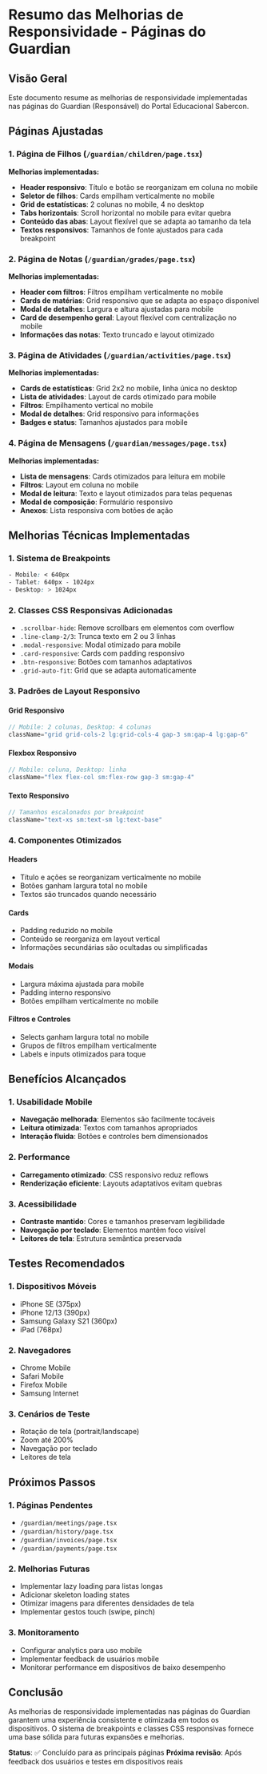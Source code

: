 # Resumo das Melhorias de Responsividade - Páginas do Guardian

## Visão Geral
Este documento resume as melhorias de responsividade implementadas nas páginas do Guardian (Responsável) do Portal Educacional Sabercon.

## Páginas Ajustadas

### 1. Página de Filhos (`/guardian/children/page.tsx`)
**Melhorias implementadas:**
- **Header responsivo**: Título e botão se reorganizam em coluna no mobile
- **Seletor de filhos**: Cards empilham verticalmente no mobile
- **Grid de estatísticas**: 2 colunas no mobile, 4 no desktop
- **Tabs horizontais**: Scroll horizontal no mobile para evitar quebra
- **Conteúdo das abas**: Layout flexível que se adapta ao tamanho da tela
- **Textos responsivos**: Tamanhos de fonte ajustados para cada breakpoint

### 2. Página de Notas (`/guardian/grades/page.tsx`)
**Melhorias implementadas:**
- **Header com filtros**: Filtros empilham verticalmente no mobile
- **Cards de matérias**: Grid responsivo que se adapta ao espaço disponível
- **Modal de detalhes**: Largura e altura ajustadas para mobile
- **Card de desempenho geral**: Layout flexível com centralização no mobile
- **Informações das notas**: Texto truncado e layout otimizado

### 3. Página de Atividades (`/guardian/activities/page.tsx`)
**Melhorias implementadas:**
- **Cards de estatísticas**: Grid 2x2 no mobile, linha única no desktop
- **Lista de atividades**: Layout de cards otimizado para mobile
- **Filtros**: Empilhamento vertical no mobile
- **Modal de detalhes**: Grid responsivo para informações
- **Badges e status**: Tamanhos ajustados para mobile

### 4. Página de Mensagens (`/guardian/messages/page.tsx`)
**Melhorias implementadas:**
- **Lista de mensagens**: Cards otimizados para leitura em mobile
- **Filtros**: Layout em coluna no mobile
- **Modal de leitura**: Texto e layout otimizados para telas pequenas
- **Modal de composição**: Formulário responsivo
- **Anexos**: Lista responsiva com botões de ação

## Melhorias Técnicas Implementadas

### 1. Sistema de Breakpoints
```css
- Mobile: < 640px
- Tablet: 640px - 1024px  
- Desktop: > 1024px
```

### 2. Classes CSS Responsivas Adicionadas
- `.scrollbar-hide`: Remove scrollbars em elementos com overflow
- `.line-clamp-2/3`: Trunca texto em 2 ou 3 linhas
- `.modal-responsive`: Modal otimizado para mobile
- `.card-responsive`: Cards com padding responsivo
- `.btn-responsive`: Botões com tamanhos adaptativos
- `.grid-auto-fit`: Grid que se adapta automaticamente

### 3. Padrões de Layout Responsivo

#### Grid Responsivo
```jsx
// Mobile: 2 colunas, Desktop: 4 colunas
className="grid grid-cols-2 lg:grid-cols-4 gap-3 sm:gap-4 lg:gap-6"
```

#### Flexbox Responsivo
```jsx
// Mobile: coluna, Desktop: linha
className="flex flex-col sm:flex-row gap-3 sm:gap-4"
```

#### Texto Responsivo
```jsx
// Tamanhos escalonados por breakpoint
className="text-xs sm:text-sm lg:text-base"
```

### 4. Componentes Otimizados

#### Headers
- Título e ações se reorganizam verticalmente no mobile
- Botões ganham largura total no mobile
- Textos são truncados quando necessário

#### Cards
- Padding reduzido no mobile
- Conteúdo se reorganiza em layout vertical
- Informações secundárias são ocultadas ou simplificadas

#### Modais
- Largura máxima ajustada para mobile
- Padding interno responsivo
- Botões empilham verticalmente no mobile

#### Filtros e Controles
- Selects ganham largura total no mobile
- Grupos de filtros empilham verticalmente
- Labels e inputs otimizados para toque

## Benefícios Alcançados

### 1. Usabilidade Mobile
- **Navegação melhorada**: Elementos são facilmente tocáveis
- **Leitura otimizada**: Textos com tamanhos apropriados
- **Interação fluida**: Botões e controles bem dimensionados

### 2. Performance
- **Carregamento otimizado**: CSS responsivo reduz reflows
- **Renderização eficiente**: Layouts adaptativos evitam quebras

### 3. Acessibilidade
- **Contraste mantido**: Cores e tamanhos preservam legibilidade
- **Navegação por teclado**: Elementos mantêm foco visível
- **Leitores de tela**: Estrutura semântica preservada

## Testes Recomendados

### 1. Dispositivos Móveis
- iPhone SE (375px)
- iPhone 12/13 (390px)
- Samsung Galaxy S21 (360px)
- iPad (768px)

### 2. Navegadores
- Chrome Mobile
- Safari Mobile
- Firefox Mobile
- Samsung Internet

### 3. Cenários de Teste
- Rotação de tela (portrait/landscape)
- Zoom até 200%
- Navegação por teclado
- Leitores de tela

## Próximos Passos

### 1. Páginas Pendentes
- `/guardian/meetings/page.tsx`
- `/guardian/history/page.tsx`
- `/guardian/invoices/page.tsx`
- `/guardian/payments/page.tsx`

### 2. Melhorias Futuras
- Implementar lazy loading para listas longas
- Adicionar skeleton loading states
- Otimizar imagens para diferentes densidades de tela
- Implementar gestos touch (swipe, pinch)

### 3. Monitoramento
- Configurar analytics para uso mobile
- Implementar feedback de usuários mobile
- Monitorar performance em dispositivos de baixo desempenho

## Conclusão

As melhorias de responsividade implementadas nas páginas do Guardian garantem uma experiência consistente e otimizada em todos os dispositivos. O sistema de breakpoints e classes CSS responsivas fornece uma base sólida para futuras expansões e melhorias.

**Status**: ✅ Concluído para as principais páginas
**Próxima revisão**: Após feedback dos usuários e testes em dispositivos reais 
